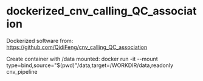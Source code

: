 # dockerized_cnv_calling_QC_association
Dockerized software from: https://github.com/QidiFeng/cnv_calling_QC_association

Create container with /data mounted: 
    docker run -it --mount type=bind,source="$(pwd)"/data,target=/WORKDIR/data,readonly cnv_pipeline
